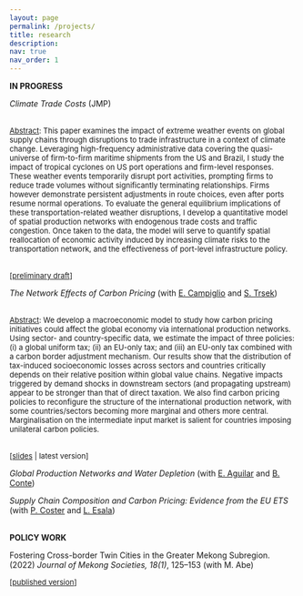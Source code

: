 ```yaml
---
layout: page
permalink: /projects/
title: research
description: 
nav: true
nav_order: 1
---
```

<div class="projects">

<p> <b>IN PROGRESS</b>

<p><em>Climate Trade Costs</em> (JMP)
  
<br><font size="-1"><u>Abstract</u>: This paper examines the impact of extreme weather events on global supply chains through disruptions to trade infrastructure in a context of climate change. Leveraging high-frequency administrative data covering the quasi-universe of firm-to-firm maritime shipments from the US and Brazil, I study the impact of tropical cyclones on US port operations and firm-level responses. These weather events temporarily disrupt port activities, prompting firms to reduce trade volumes without significantly terminating relationships. Firms however demonstrate persistent adjustments in route choices, even after ports resume normal operations. To evaluate the general equilibrium implications of these transportation-related weather disruptions, I develop a quantitative model of spatial production networks with endogenous trade costs and traffic congestion. Once taken to the data, the model will serve to quantify spatial reallocation of economic activity induced by increasing climate risks to the transportation network, and the effectiveness of port-level infrastructure policy.</font>

<br><font size="-1">[<a href="https://www.dropbox.com/scl/fi/ts0gw0bpp6hbp4d7tmhlf/JMP_Hubert_Massoni_draft.pdf?rlkey=lltnvvw4uxe5ubfr2ektawqub&st=zo48ce9r&raw=1">preliminary draft</a>]</font>

<p><em>The Network Effects of Carbon Pricing</em> (with <a href="https://sites.google.com/site/ecampiglio/">E. Campiglio</a> and <a href="https://research.wu.ac.at/en/persons/stefan-trsek-3">S. Trsek</a>)

<br><font size="-1"><u>Abstract</u>: We develop a macroeconomic model to study how carbon pricing initiatives could affect the global economy via international production networks. Using sector- and country-specific data, we estimate the impact of three policies: (i) a global uniform tax; (ii) an EU-only tax; and (iii) an EU-only tax combined with a carbon border adjustment mechanism. Our results show that the distribution of tax-induced socioeconomic losses across sectors and countries critically depends on their relative position within global value chains. Negative impacts triggered by demand shocks in downstream sectors (and propagating upstream) appear to be stronger than that of direct taxation. We also find carbon pricing policies to reconfigure the structure of the international production network, with some countries/sectors becoming more marginal and others more central. Marginalisation on the intermediate input market is salient for countries imposing unilateral carbon policies. </font>

<br><font size="-1">[<a href="https://site.unibo.it/smooth/en/agenda/https-www-aere-org-aere-summer-conference/aere_2022_campiglio.pdf/@@download/file/AERE_2022_Campiglio.pdf">slides</a> | latest version]</font>

<p><em>Global Production Networks and Water Depletion</em> (with <a href="https://www.elena-aguilar.net/">E. Aguilar</a> and <a href="https://brunoconteleite.github.io/">B. Conte</a>)

<p><em>Supply Chain Composition and Carbon Pricing: Evidence from the EU ETS</em> (with <a href="https://costerpierre.github.io/">P. Coster</a> and <a href="https://lauriesala.github.io/">L. Esala</a>)


<br>

<br>

<p> <b>POLICY WORK</b>

<p>Fostering Cross-border Twin Cities in the Greater Mekong Subregion. (2022) <em>Journal of Mekong Societies, 18(1)</em>, 125–153 (with M. Abe)
  
<br>

<font size="-1">[<a href="https://so03.tci-thaijo.org/index.php/mekongjournal/article/view/260459">published version</a>]</font>
